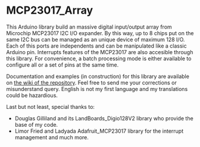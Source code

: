 # MCP23017_Array
This Arduino library build an massive digital input/output array from Microchip MCP23017 I2C I/O expander. By this way, up to 8 chips put on the same I2C bus can be managed as an unique device of maximum 128 I/O. Each of this ports are independents and can be manipulated like a classic Arduino pin. Interrupts features of the MCP23017 are also accesible through this library. For convenience, a batch processing mode is either available to configure all or a set of pins at the same time.

Documentation and examples (in construction) for this library are available on [the wiki of the repository](https://github.com/API-rep/MCP23017_Array/wiki#mcp23017-arduino-library-reference). Feel free to send me your corrections or misunderstand query. English is not my first language and my translations could be hazardious.

Last but not least, special thanks to:
- Douglas Gilliland and its LandBoards_Digio128V2 library who provide the base of my code.
- Limor Fried and Ladyada Adafruit_MCP23017 library for the interrupt management and much more.
